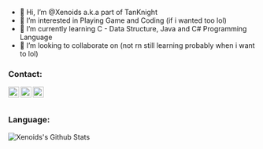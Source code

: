 - 👋 Hi, I’m @Xenoids a.k.a part of TanKnight
- 👀 I’m interested in Playing Game and Coding (if i wanted too lol)
- 🌱 I’m currently learning C - Data Structure, Java and C# Programming Language
- 💞️ I’m looking to collaborate on (not rn still learning probably when i want to lol)

### Contact:

[<img align="left" alt="Tan Knight | Youtube" width="22px" src="https://cdn.jsdelivr.net/npm/simple-icons@v3/icons/youtube.svg" />][youtube]
[<img align="left" alt="Tan Knight | Instagram" width="22px" src="https://cdn.jsdelivr.net/npm/simple-icons@v3/icons/instagram.svg" />][instagram]
[<img align="left" alt="Tan Knight | Linkedin" width="22px" src="https://cdn.jsdelivr.net/npm/simple-icons@v3/icons/linkedin.svg" />][linkedin]

<br></br>

### Language:

<img align="left" alt="Xenoids's Github Stats" src="https://github-readme-stats.vercel.app/api?username=Xenoids&&show_icons=true&title_color=ffffff&icon_color=bb2acf&text_color=daf7dc&bg_color=151515" />

[youtube]: https://www.youtube.com/TanKnight
[instagram]: https://www.instagram.com/not_n.v.t
[linkedin]: https://id.linkedin.com/in/nicholas-valenthinus-tanoto-0ab0a61b7

